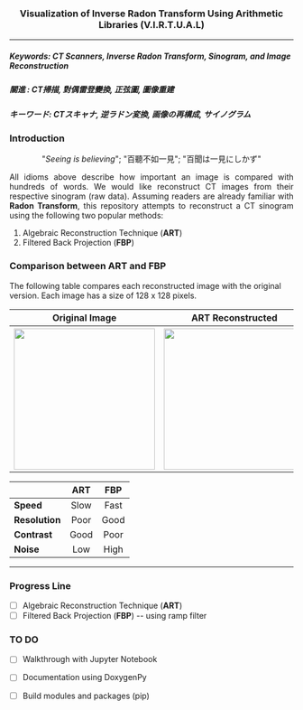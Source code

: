 <h3><p align="center"> Visualization of Inverse Radon Transform Using Arithmetic Libraries (V.I.R.T.U.A.L) </p></h3>
<hr />

##### Keywords: CT Scanners, Inverse Radon Transform, Sinogram, and Image Reconstruction  #####
##### 關進     : CT掃描, 對偶雷登變換, 正弦圖, 圖像重建                                        #####
##### キーワード: CTスキャナ, 逆ラドン変換, 画像の再構成, サイノグラム                            #####

### Introduction ###
<p align="center">"<i>Seeing is believing</i>"; "百聽不如一見"</center>; "百聞は一見にしかず"</p>
<p align="justify">All idioms above describe how important an image is compared with hundreds of words. We would like reconstruct CT images from their respective sinogram (raw data). Assuming readers are already familiar with <b>Radon Transform</b>, this repository attempts to reconstruct a CT sinogram using the following two popular methods:</p>

<ol>
  <li /> Algebraic Reconstruction Technique (<b>ART</b>) </li>
  <li /> Filtered Back Projection (<b>FBP</b>) </li>
</ol>

### Comparison between ART and FBP ###
The following table compares each reconstructed image with the original version. Each image has a size of 128 x 128 pixels.
<p align="center">
<table>
  <tr>
    <th>Original Image </th>
    <th>ART Reconstructed </th> 
    <th>FBP Reconstructed </th>
  </tr>
  <tr>
    <th> <image src="./reconstructed/shepp_logan_original.png" height="250" width="250"> </th>
    <th> <image src="./reconstructed/shepp_logan_ART.png" height="250" width="250"> </th>
    <th> <image src="./reconstructed/shepp_logan_FBP.png" height="250" width="250"> </th>
  </tr>
</table>
</p>

|   |**ART**|**FBP**|
|:----------|:----------:|:----------:|
| **Speed**      | Slow       | Fast       |
| **Resolution** | Poor       | Good       | 
| **Contrast**   | Good       | Poor       |
| **Noise**      | Low        | High       |

<hr />

### Progress Line ###
- [ ] Algebraic Reconstruction Technique (**ART**)
- [ ] Filtered Back Projection (**FBP**) -- using ramp filter 

### TO DO ###
- [ ] Walkthrough with Jupyter Notebook
- [ ] Documentation using DoxygenPy
- [ ] Build modules and packages (pip)

